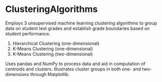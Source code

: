 # ClusteringAlgorithms

Employs 3 unsupervised machine learning clustering algorithms to group data on student test grades and establish grade boundaries based on student performance.
1. Hierarchical Clustering (one-dimensional)
2. K-Means Clustering (one-dimensional)
3. K-Means Clustering (two-dimensional)

Uses pandas and NumPy to process data and aid in computation of centroids and clusters.
Illustrates cluster groups in both one- and two- dimensions through Matplotlib.
